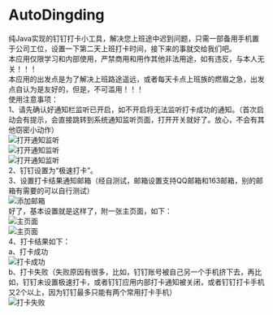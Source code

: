 # AutoDingding
纯Java实现的钉钉打卡小工具，解决您上班途中迟到问题，只需一部备用手机置于公司工位，设置一下第二天上班打卡时间，接下来的事就交给我们吧。  
本应用仅限学习和内部使用，严禁商用和用作其他非法用途，如有违反，与本人无关！！！  
本应用的出发点是为了解决上班路途遥远，或者每天卡点上班族的燃眉之急，出发点自认为是友好的，但是，不可滥用！！！  
使用注意事项：  
1、请先确认好通知栏监听已开启，如不开启将无法监听打卡成功的通知。（首次启动会有提示，会直接跳转到系统通知监听页面，打开开关就好了。放心，不会有其他窃密小动作）  
![打开通知监听](http://qdqzb9ci2.bkt.clouddn.com/0.jpg?e=1595217848&attname=&token=xWYp6LoDB697OxYxy1oHOb5lee_WObY8NWlep1tF:VnJvSb1PvFNEQY4gxj_kHz-JnOo=)  
![打开通知监听](http://qdqzb9ci2.bkt.clouddn.com/1.jpg?e=1595218453&token=xWYp6LoDB697OxYxy1oHOb5lee_WObY8NWlep1tF:R4H5tlyc6jy7YbXEXnjzaWGJ_As=)  
![打开通知监听](http://qdqzb9ci2.bkt.clouddn.com/2.jpg?e=1595218472&token=xWYp6LoDB697OxYxy1oHOb5lee_WObY8NWlep1tF:2QDcCRv1DHFy3CDwNhrBSxFSHKE=)  
2、钉钉设置为“极速打卡”。  
3、设置打卡结果通知邮箱（经自测试，邮箱设置支持QQ邮箱和163邮箱，别的邮箱有需要的可以自行测试）  
![添加邮箱](http://qdqzb9ci2.bkt.clouddn.com/3.jpg?e=1595218576&token=xWYp6LoDB697OxYxy1oHOb5lee_WObY8NWlep1tF:x2tbRdKgzu7ok2dADHQBWkI7iy0=)  
好了，基本设置就是这样了，附一张主页面，如下：  
![主页面](http://qdqzb9ci2.bkt.clouddn.com/4.jpg?e=1595218964&token=xWYp6LoDB697OxYxy1oHOb5lee_WObY8NWlep1tF:N3CZD-DVv4zsOyXYv-FkCZDLjRY=)  
![主页面](http://qdqzb9ci2.bkt.clouddn.com/5.jpg?e=1595218976&token=xWYp6LoDB697OxYxy1oHOb5lee_WObY8NWlep1tF:4x3YtL0JEtf93kFImWDiyQdiWzg=)  
4、打卡结果如下：  
a、打卡成功  
![打卡成功](http://qdqzb9ci2.bkt.clouddn.com/6.jpg?e=1595219274&token=xWYp6LoDB697OxYxy1oHOb5lee_WObY8NWlep1tF:dArquPcuI1afW2T1mf7FvW9EQ5c=)  
b、打卡失败（失败原因有很多，比如，钉钉账号被自己另一个手机挤下去，再比如，钉钉未设置极速打卡，或者钉钉应用内部打卡通知被关闭，或者钉钉打卡手机又2个以上，因为钉钉最多只能有两个常用打卡手机）  
![打卡失败](http://qdqzb9ci2.bkt.clouddn.com/7.jpg?e=1595219285&token=xWYp6LoDB697OxYxy1oHOb5lee_WObY8NWlep1tF:I6gPmc2jHRp3Wr0IuTTjquXevwU=)

